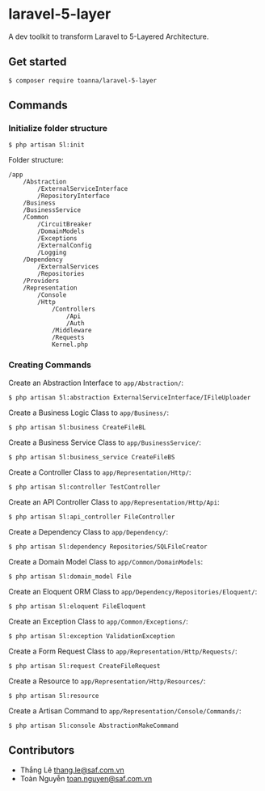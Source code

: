 # laravel-5-layer

A dev toolkit to transform Laravel to 5-Layered Architecture.

## Get started

```$xslt
$ composer require toanna/laravel-5-layer
```

## Commands

### Initialize folder structure

```
$ php artisan 5l:init
```

Folder structure:

```$xslt
/app
    /Abstraction
        /ExternalServiceInterface
        /RepositoryInterface
    /Business
    /BusinessService
    /Common
        /CircuitBreaker
        /DomainModels
        /Exceptions
        /ExternalConfig
        /Logging
    /Dependency
        /ExternalServices
        /Repositories
    /Providers
    /Representation
        /Console
        /Http
            /Controllers
                /Api
                /Auth
            /Middleware
            /Requests
            Kernel.php
```

### Creating Commands

Create an Abstraction Interface to `app/Abstraction/`:
```
$ php artisan 5l:abstraction ExternalServiceInterface/IFileUploader
```

Create a Business Logic Class to `app/Business/`:
```
$ php artisan 5l:business CreateFileBL
```

Create a Business Service Class to `app/BusinessService/`:
```
$ php artisan 5l:business_service CreateFileBS
```

Create a Controller Class to `app/Representation/Http/`:
```
$ php artisan 5l:controller TestController
```

Create an API Controller Class to `app/Representation/Http/Api`:
```
$ php artisan 5l:api_controller FileController
```

Create a Dependency Class to `app/Dependency/`:
```
$ php artisan 5l:dependency Repositories/SQLFileCreator
```

Create a Domain Model Class to `app/Common/DomainModels`:
```
$ php artisan 5l:domain_model File
```

Create an Eloquent ORM Class to `app/Dependency/Repositories/Eloquent/`:
```
$ php artisan 5l:eloquent FileEloquent
```

Create an Exception Class to `app/Common/Exceptions/`:
```
$ php artisan 5l:exception ValidationException
```

Create a Form Request Class to `app/Representation/Http/Requests/`:
```
$ php artisan 5l:request CreateFileRequest
```

Create a Resource to `app/Representation/Http/Resources/`:
```
$ php artisan 5l:resource
```

Create a Artisan Command to `app/Representation/Console/Commands/`:
```
$ php artisan 5l:console AbstractionMakeCommand
```

## Contributors

- Thắng Lê <thang.le@saf.com.vn>
- Toàn Nguyễn <toan.nguyen@saf.com.vn>